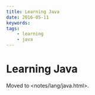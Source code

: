 ```yaml
---
title: Learning Java
date: 2016-05-11
keywords:
tags:
    - learning
    - java
---
```


Learning Java
=============

Moved to <notes/lang/java.html>.
